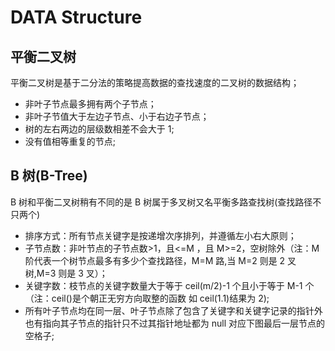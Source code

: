 # DATA Structure

## 平衡二叉树

平衡二叉树是基于二分法的策略提高数据的查找速度的二叉树的数据结构；

- 非叶子节点最多拥有两个子节点；
- 非叶子节值大于左边子节点、小于右边子节点；
- 树的左右两边的层级数相差不会大于 1;
- 没有值相等重复的节点;

## B 树(B-Tree)

B 树和平衡二叉树稍有不同的是 B 树属于多叉树又名平衡多路查找树(查找路径不只两个)

- 排序方式：所有节点关键字是按递增次序排列，并遵循左小右大原则；
- 子节点数：非叶节点的子节点数>1，且<=M ，且 M>=2，空树除外（注：M 阶代表一个树节点最多有多少个查找路径，M=M 路,当 M=2 则是 2 叉树,M=3 则是 3 叉）；
- 关键字数：枝节点的关键字数量大于等于 ceil(m/2)-1 个且小于等于 M-1 个（注：ceil()是个朝正无穷方向取整的函数 如 ceil(1.1)结果为 2);
- 所有叶子节点均在同一层、叶子节点除了包含了关键字和关键字记录的指针外也有指向其子节点的指针只不过其指针地址都为 null 对应下图最后一层节点的空格子;
